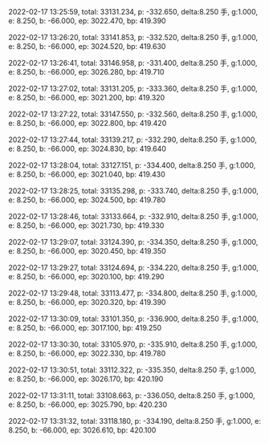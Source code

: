 2022-02-17 13:25:59, total: 33131.234, p: -332.650, delta:8.250 手, g:1.000, e: 8.250, b: -66.000, ep: 3022.470, bp: 419.390

2022-02-17 13:26:20, total: 33141.853, p: -332.520, delta:8.250 手, g:1.000, e: 8.250, b: -66.000, ep: 3024.520, bp: 419.630

2022-02-17 13:26:41, total: 33146.958, p: -331.400, delta:8.250 手, g:1.000, e: 8.250, b: -66.000, ep: 3026.280, bp: 419.710

2022-02-17 13:27:02, total: 33131.205, p: -333.360, delta:8.250 手, g:1.000, e: 8.250, b: -66.000, ep: 3021.200, bp: 419.320

2022-02-17 13:27:22, total: 33147.550, p: -332.560, delta:8.250 手, g:1.000, e: 8.250, b: -66.000, ep: 3022.800, bp: 419.420

2022-02-17 13:27:44, total: 33139.217, p: -332.290, delta:8.250 手, g:1.000, e: 8.250, b: -66.000, ep: 3024.830, bp: 419.640

2022-02-17 13:28:04, total: 33127.151, p: -334.400, delta:8.250 手, g:1.000, e: 8.250, b: -66.000, ep: 3021.040, bp: 419.430

2022-02-17 13:28:25, total: 33135.298, p: -333.740, delta:8.250 手, g:1.000, e: 8.250, b: -66.000, ep: 3024.500, bp: 419.780

2022-02-17 13:28:46, total: 33133.664, p: -332.910, delta:8.250 手, g:1.000, e: 8.250, b: -66.000, ep: 3021.730, bp: 419.330

2022-02-17 13:29:07, total: 33124.390, p: -334.350, delta:8.250 手, g:1.000, e: 8.250, b: -66.000, ep: 3020.450, bp: 419.350

2022-02-17 13:29:27, total: 33124.694, p: -334.220, delta:8.250 手, g:1.000, e: 8.250, b: -66.000, ep: 3020.100, bp: 419.290

2022-02-17 13:29:48, total: 33113.477, p: -334.800, delta:8.250 手, g:1.000, e: 8.250, b: -66.000, ep: 3020.320, bp: 419.390

2022-02-17 13:30:09, total: 33101.350, p: -336.900, delta:8.250 手, g:1.000, e: 8.250, b: -66.000, ep: 3017.100, bp: 419.250

2022-02-17 13:30:30, total: 33105.970, p: -335.910, delta:8.250 手, g:1.000, e: 8.250, b: -66.000, ep: 3022.330, bp: 419.780

2022-02-17 13:30:51, total: 33112.322, p: -335.350, delta:8.250 手, g:1.000, e: 8.250, b: -66.000, ep: 3026.170, bp: 420.190

2022-02-17 13:31:11, total: 33108.663, p: -336.050, delta:8.250 手, g:1.000, e: 8.250, b: -66.000, ep: 3025.790, bp: 420.230

2022-02-17 13:31:32, total: 33118.180, p: -334.190, delta:8.250 手, g:1.000, e: 8.250, b: -66.000, ep: 3026.610, bp: 420.100